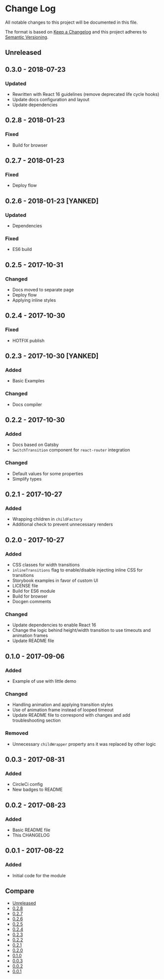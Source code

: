 # Change Log
All notable changes to this project will be documented in this file.

The format is based on [Keep a Changelog](http://keepachangelog.com/)
and this project adheres to [Semantic Versioning](http://semver.org/).

## Unreleased

## 0.3.0 - 2018-07-23
### Updated
- Rewritten with React 16 guidelines (remove deprecated life cycle hooks)
- Update docs configuration and layout
- Update dependencies

## 0.2.8 - 2018-01-23
### Fixed
- Build for browser

## 0.2.7 - 2018-01-23
### Fixed
- Deploy flow

## 0.2.6 - 2018-01-23 [YANKED]
### Updated
- Dependencies

### Fixed
- ES6 build

## 0.2.5 - 2017-10-31
### Changed
- Docs moved to separate page
- Deploy flow
- Applying inline styles

## 0.2.4 - 2017-10-30
### Fixed
- HOTFIX publish

## 0.2.3 - 2017-10-30 [YANKED]
### Added
- Basic Examples

### Changed
- Docs compiler

## 0.2.2 - 2017-10-30
### Added
- Docs based on Gatsby
- `SwitchTransition` component for `react-router` integration

### Changed
- Default values for some properties
- Simplify types

## 0.2.1 - 2017-10-27
### Added
- Wrapping children in `childFactory`
- Additional check to prevent unnecessary renders

## 0.2.0 - 2017-10-27
### Added
- CSS classes for width transitions
- `inlineTransitions` flag to enable/disable injecting inline CSS for transitions
- Storybook examples in favor of custom UI
- LICENSE file
- Build for ES6 module
- Build for browser
- Docgen comments

### Changed
- Update dependencies to enable React 16
- Change the logic behind height/width transition to use timeouts and animation frames
- Update README file

## 0.1.0 - 2017-09-06
### Added
- Example of use with little demo

### Changed
- Handling animation and applying transition styles
- Use of animation frame instead of looped timeout
- Update README file to correspond with changes and add troubleshooting section

### Removed
- Unnecessary `childWrapper` property ans it was replaced by other logic

## 0.0.3 - 2017-08-31
### Added
- CircleCi config
- New badges to README

## 0.0.2 - 2017-08-23
### Added
- Basic README file
- This CHANGELOG

## 0.0.1 - 2017-08-22
### Added
- Initial code for the module

## Compare
- [Unreleased](https://github.com/LKay/react-transition-replace/compare/0.2.8...HEAD)
- [0.2.8](https://github.com/LKay/react-transition-replace/compare/0.2.7...0.2.8)
- [0.2.7](https://github.com/LKay/react-transition-replace/compare/0.2.6...0.2.7)
- [0.2.6](https://github.com/LKay/react-transition-replace/compare/0.2.5...0.2.6)
- [0.2.5](https://github.com/LKay/react-transition-replace/compare/0.2.4...0.2.5)
- [0.2.4](https://github.com/LKay/react-transition-replace/compare/0.2.3...0.2.4)
- [0.2.3](https://github.com/LKay/react-transition-replace/compare/0.2.2...0.2.3)
- [0.2.2](https://github.com/LKay/react-transition-replace/compare/0.2.1...0.2.2)
- [0.2.1](https://github.com/LKay/react-transition-replace/compare/0.2.0...0.2.1)
- [0.2.0](https://github.com/LKay/react-transition-replace/compare/0.1.0...0.2.0)
- [0.1.0](https://github.com/LKay/react-transition-replace/compare/0.0.3...0.1.0)
- [0.0.3](https://github.com/LKay/react-transition-replace/compare/0.0.2...0.0.3)
- [0.0.2](https://github.com/LKay/react-transition-replace/compare/0.0.1...0.0.2)
- [0.0.1](https://github.com/LKay/react-transition-replace/compare/5a6be1d...0.0.1)
